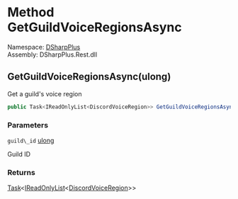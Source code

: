 # Method GetGuildVoiceRegionsAsync

Namespace: [DSharpPlus](DSharpPlus.md)  
Assembly: DSharpPlus.Rest.dll

## <a id="DSharpPlus_DiscordRestClient_GetGuildVoiceRegionsAsync_System_UInt64_"></a>GetGuildVoiceRegionsAsync\(ulong\)

Get a guild's voice region

```csharp
public Task<IReadOnlyList<DiscordVoiceRegion>> GetGuildVoiceRegionsAsync(ulong guild_id)
```

### Parameters

`guild\_id` [ulong](https://learn.microsoft.com/dotnet/api/system.uint64)

Guild ID

### Returns

[Task](https://learn.microsoft.com/dotnet/api/system.threading.tasks.task\-1)<[IReadOnlyList](https://learn.microsoft.com/dotnet/api/system.collections.generic.ireadonlylist\-1)<[DiscordVoiceRegion](DSharpPlus.Entities.DiscordVoiceRegion.md)\>\>

